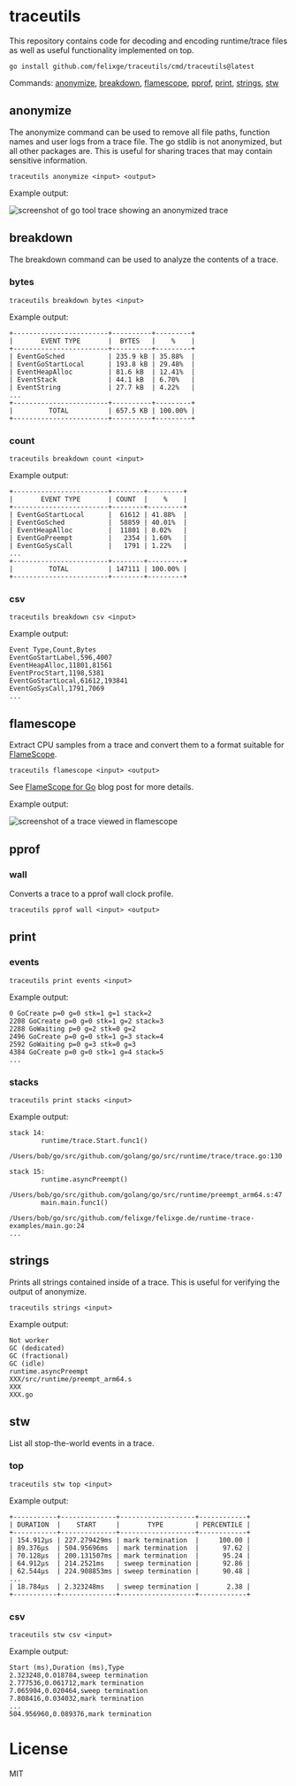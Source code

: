 # traceutils

This repository contains code for decoding and encoding runtime/trace files as well as useful functionality implemented on top.

```
go install github.com/felixge/traceutils/cmd/traceutils@latest
```

Commands: [anonymize](#anonymize), [breakdown](#breakdown), [flamescope](#flamescope), [pprof](#pprof), [print](#print), [strings](#strings), [stw](#stw)

## anonymize

The anonymize command can be used to remove all file paths, function names and user logs from a trace file. The go stdlib is not anonymized, but all other packages are. This is useful for sharing traces that may contain sensitive information.

```
traceutils anonymize <input> <output>
```

Example output:

![screenshot of go tool trace showing an anonymized trace](./images/anonymize.png)

## breakdown

The breakdown command can be used to analyze the contents of a trace.

### bytes

```
traceutils breakdown bytes <input>
```

Example output:

```
+------------------------+----------+---------+
|       EVENT TYPE       |  BYTES   |    %    |
+------------------------+----------+---------+
| EventGoSched           | 235.9 kB | 35.88%  |
| EventGoStartLocal      | 193.8 kB | 29.48%  |
| EventHeapAlloc         | 81.6 kB  | 12.41%  |
| EventStack             | 44.1 kB  | 6.70%   |
| EventString            | 27.7 kB  | 4.22%   |
...
+------------------------+----------+---------+
|         TOTAL          | 657.5 KB | 100.00% |
+------------------------+----------+---------+
```

### count

```
traceutils breakdown count <input>
```

Example output:

```
+------------------------+--------+---------+
|       EVENT TYPE       | COUNT  |    %    |
+------------------------+--------+---------+
| EventGoStartLocal      |  61612 | 41.88%  |
| EventGoSched           |  58859 | 40.01%  |
| EventHeapAlloc         |  11801 | 8.02%   |
| EventGoPreempt         |   2354 | 1.60%   |
| EventGoSysCall         |   1791 | 1.22%   |
...
+------------------------+--------+---------+
|         TOTAL          | 147111 | 100.00% |
+------------------------+--------+---------+
```

### csv

```
traceutils breakdown csv <input>

```

Example output:

```
Event Type,Count,Bytes
EventGoStartLabel,596,4007
EventHeapAlloc,11801,81561
EventProcStart,1198,5381
EventGoStartLocal,61612,193841
EventGoSysCall,1791,7069
...
```

## flamescope

Extract CPU samples from a trace and convert them to a format suitable for [FlameScope](https://github.com/Netflix/flamescope).

```
traceutils flamescope <input> <output>
```

See [FlameScope for Go](https://blog.felixge.de/flamescope-for-go/) blog post for more details.

Example output:

![screenshot of a trace viewed in flamescope](./images/flamescope.png)

## pprof

### wall

Converts a trace to a pprof wall clock profile.

```
traceutils pprof wall <input> <output>
```

## print

### events

```
traceutils print events <input>

```

Example output:

```
0 GoCreate p=0 g=0 stk=1 g=1 stack=2
2208 GoCreate p=0 g=0 stk=1 g=2 stack=3
2288 GoWaiting p=0 g=2 stk=0 g=2
2496 GoCreate p=0 g=0 stk=1 g=3 stack=4
2592 GoWaiting p=0 g=3 stk=0 g=3
4384 GoCreate p=0 g=0 stk=1 g=4 stack=5
...
```

### stacks

```
traceutils print stacks <input>

```

Example output:

```
stack 14:
        runtime/trace.Start.func1()
                /Users/bob/go/src/github.com/golang/go/src/runtime/trace/trace.go:130

stack 15:
        runtime.asyncPreempt()
                /Users/bob/go/src/github.com/golang/go/src/runtime/preempt_arm64.s:47
        main.main.func1()
                /Users/bob/go/src/github.com/felixge/felixge.de/runtime-trace-examples/main.go:24
...
```

## strings

Prints all strings contained inside of a trace. This is useful for verifying the output of anonymize.

```
traceutils strings <input>
```

Example output:

```
Not worker
GC (dedicated)
GC (fractional)
GC (idle)
runtime.asyncPreempt
XXX/src/runtime/preempt_arm64.s
XXX
XXX.go
```

## stw

List all stop-the-world events in a trace.

### top

```
traceutils stw top <input>
```

Example output:

```
+-----------+--------------+-------------------+------------+
| DURATION  |    START     |       TYPE        | PERCENTILE |
+-----------+--------------+-------------------+------------+
| 154.912µs | 227.279429ms | mark termination  |     100.00 |
| 89.376µs  | 504.95696ms  | mark termination  |      97.62 |
| 70.128µs  | 200.131507ms | mark termination  |      95.24 |
| 64.912µs  | 214.2521ms   | sweep termination |      92.86 |
| 62.544µs  | 224.908853ms | sweep termination |      90.48 |
...
| 18.784µs  | 2.323248ms   | sweep termination |       2.38 |
+-----------+--------------+-------------------+------------+
```

### csv

```
traceutils stw csv <input>
```

Example output:

```
Start (ms),Duration (ms),Type
2.323248,0.018784,sweep termination
2.777536,0.061712,mark termination
7.065904,0.020464,sweep termination
7.808416,0.034032,mark termination
...
504.956960,0.089376,mark termination
```

# License

MIT
